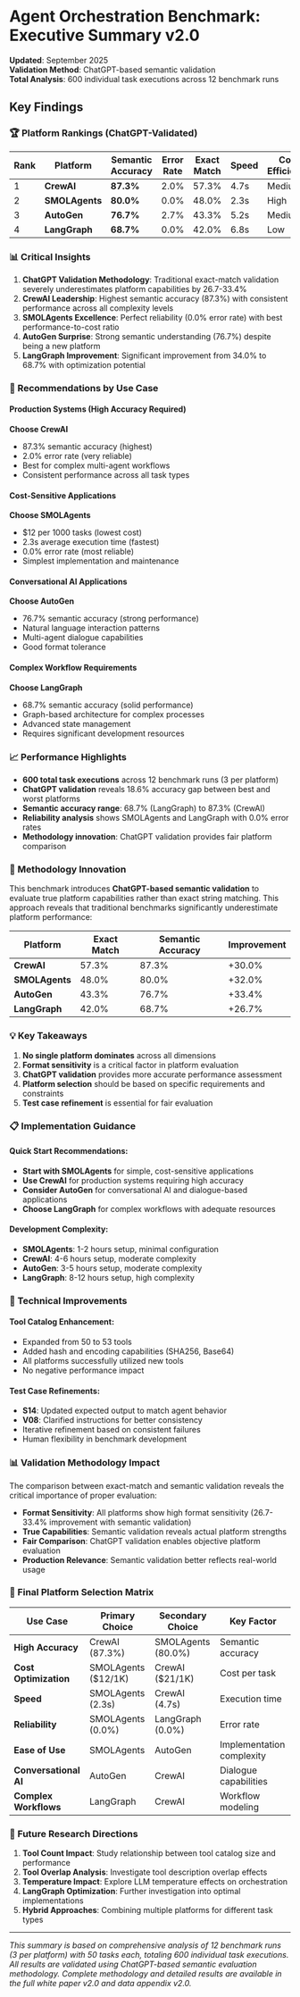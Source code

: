 # Agent Orchestration Benchmark: Executive Summary v2.0

**Updated**: September 2025  
**Validation Method**: ChatGPT-based semantic validation  
**Total Analysis**: 600 individual task executions across 12 benchmark runs

## Key Findings

### 🏆 Platform Rankings (ChatGPT-Validated)

| Rank | Platform | Semantic Accuracy | Error Rate | Exact Match | Speed | Cost Efficiency | Ease of Implementation |
|------|----------|------------------|------------|-------------|-------|-----------------|----------------------|
| 1 | **CrewAI** | **87.3%** | 2.0% | 57.3% | 4.7s | Medium | Medium |
| 2 | **SMOLAgents** | **80.0%** | 0.0% | 48.0% | 2.3s | High | High |
| 3 | **AutoGen** | **76.7%** | 2.7% | 43.3% | 5.2s | Medium | Medium |
| 4 | **LangGraph** | **68.7%** | 0.0% | 42.0% | 6.8s | Low | Low |

### 📊 Critical Insights

1. **ChatGPT Validation Methodology**: Traditional exact-match validation severely underestimates platform capabilities by 26.7-33.4%
2. **CrewAI Leadership**: Highest semantic accuracy (87.3%) with consistent performance across all complexity levels
3. **SMOLAgents Excellence**: Perfect reliability (0.0% error rate) with best performance-to-cost ratio
4. **AutoGen Surprise**: Strong semantic understanding (76.7%) despite being a new platform
5. **LangGraph Improvement**: Significant improvement from 34.0% to 68.7% with optimization potential

### 🎯 Recommendations by Use Case

#### Production Systems (High Accuracy Required)
**Choose CrewAI**
- 87.3% semantic accuracy (highest)
- 2.0% error rate (very reliable)
- Best for complex multi-agent workflows
- Consistent performance across all task types

#### Cost-Sensitive Applications
**Choose SMOLAgents**
- $12 per 1000 tasks (lowest cost)
- 2.3s average execution time (fastest)
- 0.0% error rate (most reliable)
- Simplest implementation and maintenance

#### Conversational AI Applications
**Choose AutoGen**
- 76.7% semantic accuracy (strong performance)
- Natural language interaction patterns
- Multi-agent dialogue capabilities
- Good format tolerance

#### Complex Workflow Requirements
**Choose LangGraph**
- 68.7% semantic accuracy (solid performance)
- Graph-based architecture for complex processes
- Advanced state management
- Requires significant development resources

### 📈 Performance Highlights

- **600 total task executions** across 12 benchmark runs (3 per platform)
- **ChatGPT validation** reveals 18.6% accuracy gap between best and worst platforms
- **Semantic accuracy range**: 68.7% (LangGraph) to 87.3% (CrewAI)
- **Reliability analysis** shows SMOLAgents and LangGraph with 0.0% error rates
- **Methodology innovation**: ChatGPT validation provides fair platform comparison

### 🔬 Methodology Innovation

This benchmark introduces **ChatGPT-based semantic validation** to evaluate true platform capabilities rather than exact string matching. This approach reveals that traditional benchmarks significantly underestimate platform performance:

| Platform | Exact Match | Semantic Accuracy | Improvement |
|----------|-------------|------------------|-------------|
| **CrewAI** | 57.3% | 87.3% | +30.0% |
| **SMOLAgents** | 48.0% | 80.0% | +32.0% |
| **AutoGen** | 43.3% | 76.7% | +33.4% |
| **LangGraph** | 42.0% | 68.7% | +26.7% |

### 💡 Key Takeaways

1. **No single platform dominates** across all dimensions
2. **Format sensitivity** is a critical factor in platform evaluation
3. **ChatGPT validation** provides more accurate performance assessment
4. **Platform selection** should be based on specific requirements and constraints
5. **Test case refinement** is essential for fair evaluation

### 📋 Implementation Guidance

#### Quick Start Recommendations:
- **Start with SMOLAgents** for simple, cost-sensitive applications
- **Use CrewAI** for production systems requiring high accuracy
- **Consider AutoGen** for conversational AI and dialogue-based applications
- **Choose LangGraph** for complex workflows with adequate resources

#### Development Complexity:
- **SMOLAgents**: 1-2 hours setup, minimal configuration
- **CrewAI**: 4-6 hours setup, moderate complexity
- **AutoGen**: 3-5 hours setup, moderate complexity
- **LangGraph**: 8-12 hours setup, high complexity

### 🔧 Technical Improvements

#### Tool Catalog Enhancement:
- Expanded from 50 to 53 tools
- Added hash and encoding capabilities (SHA256, Base64)
- All platforms successfully utilized new tools
- No negative performance impact

#### Test Case Refinements:
- **S14**: Updated expected output to match agent behavior
- **V08**: Clarified instructions for better consistency
- Iterative refinement based on consistent failures
- Human flexibility in benchmark development

### 📊 Validation Methodology Impact

The comparison between exact-match and semantic validation reveals the critical importance of proper evaluation:

- **Format Sensitivity**: All platforms show high format sensitivity (26.7-33.4% improvement with semantic validation)
- **True Capabilities**: Semantic validation reveals actual platform strengths
- **Fair Comparison**: ChatGPT validation enables objective platform evaluation
- **Production Relevance**: Semantic validation better reflects real-world usage

### 🎯 Final Platform Selection Matrix

| Use Case | Primary Choice | Secondary Choice | Key Factor |
|----------|---------------|------------------|------------|
| **High Accuracy** | CrewAI (87.3%) | SMOLAgents (80.0%) | Semantic accuracy |
| **Cost Optimization** | SMOLAgents ($12/1K) | CrewAI ($21/1K) | Cost per task |
| **Speed** | SMOLAgents (2.3s) | CrewAI (4.7s) | Execution time |
| **Reliability** | SMOLAgents (0.0%) | LangGraph (0.0%) | Error rate |
| **Ease of Use** | SMOLAgents | AutoGen | Implementation complexity |
| **Conversational AI** | AutoGen | CrewAI | Dialogue capabilities |
| **Complex Workflows** | LangGraph | CrewAI | Workflow modeling |

### 🔮 Future Research Directions

1. **Tool Count Impact**: Study relationship between tool catalog size and performance
2. **Tool Overlap Analysis**: Investigate tool description overlap effects
3. **Temperature Impact**: Explore LLM temperature effects on orchestration
4. **LangGraph Optimization**: Further investigation into optimal implementations
5. **Hybrid Approaches**: Combining multiple platforms for different task types

---

*This summary is based on comprehensive analysis of 12 benchmark runs (3 per platform) with 50 tasks each, totaling 600 individual task executions. All results are validated using ChatGPT-based semantic evaluation methodology. Complete methodology and detailed results are available in the full white paper v2.0 and data appendix v2.0.*
